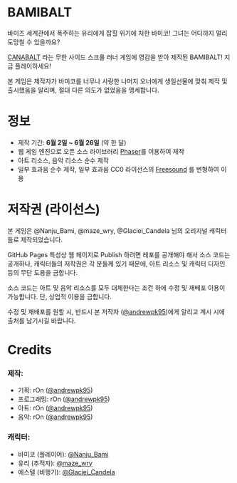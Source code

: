 # BAMIBALT

바미즈 세계관에서 폭주하는 유리에게 잡힐 위기에 처한 바미코! 그녀는 어디까지 멀리 도망칠 수 있을까요?

[CANABALT](http://canabalt.com/) 라는 무한 사이드 스크롤 러너 게임에 영감을 받아 제작된 BAMIBALT! 지금 플레이하세요!

본 게임은 제작자가 바미코를 너무나 사랑한 나머지 오너에게 생일선물에 맞춰 제작 및 출시했음을 알리며, 절대 다른 의도가 없었음을 맹세합니다. 

# 정보

* 제작 기간: **6월 2일 ~ 6월 26일** (약 한 달)
* 웹 게임 엔진으로 오픈 소스 라이브러리 [Phaser](https://github.com/photonstorm/phaser)를 이용하여 제작
* 아트 리소스, 음악 리소스 순수 제작
* 일부 효과음 순수 제작, 일부 효과음 CC0 라이선스의 [Freesound](https://freesound.org/) 를 변형하여 이용

# 저작권 (라이선스)

본 게임은 @Nanju_Bami, @maze_wry, @Glaciei_Candela 님의 오리지널 캐릭터들로 제작되었습니다.

GitHub Pages 특성상 웹 페이지로 Publish 하려면 레포를 공개해야 해서 소스 코드는 공개하나, 캐릭터들의 저작권은 각 분들께 있기 때문에, 아트 리소스 및 캐릭터 디자인 등의 무단 도용을 금합니다. 

소스 코드는 아트 및 음악 리소스를 모두 대체한다는 조건 하에 수정 및 재배포 이용이 가능합니다. 단, 상업적 이용을 금합니다. 

수정 및 재배포를 원할 시, 반드시 본 저작자 ([@andrewpk95](https://twitter.com/andrewpk95))에게 알리고 계시 시에 출처를 남기시길 바랍니다. 

# Credits
### 제작:
* 기획: rOn ([@andrewpk95](https://twitter.com/andrewpk95))
* 프로그래밍: rOn ([@andrewpk95](https://twitter.com/andrewpk95))
* 아트: rOn ([@andrewpk95](https://twitter.com/andrewpk95))
* 음악: rOn ([@andrewpk95](https://twitter.com/andrewpk95))

### 캐릭터:
* 바미코 (플레이어): [@Nanju_Bami](https://twitter.com/Nanju_Bami)
* 유리 (추적자): [@maze_wry](https://twitter.com/maze_wry)
* 에스텔 (비행기): [@Glaciei_Candela](https://twitter.com/Glaciei_Candela)